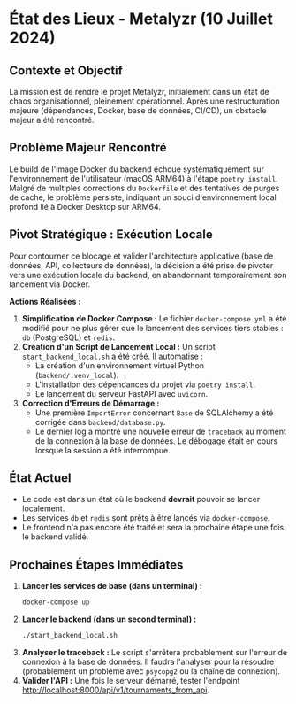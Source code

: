 # État des Lieux - Metalyzr (10 Juillet 2024)

## Contexte et Objectif

La mission est de rendre le projet Metalyzr, initialement dans un état de chaos organisationnel, pleinement opérationnel. Après une restructuration majeure (dépendances, Docker, base de données, CI/CD), un obstacle majeur a été rencontré.

## Problème Majeur Rencontré

Le build de l'image Docker du backend échoue systématiquement sur l'environnement de l'utilisateur (macOS ARM64) à l'étape `poetry install`. Malgré de multiples corrections du `Dockerfile` et des tentatives de purges de cache, le problème persiste, indiquant un souci d'environnement local profond lié à Docker Desktop sur ARM64.

## Pivot Stratégique : Exécution Locale

Pour contourner ce blocage et valider l'architecture applicative (base de données, API, collecteurs de données), la décision a été prise de pivoter vers une exécution locale du backend, en abandonnant temporairement son lancement via Docker.

**Actions Réalisées :**
1.  **Simplification de Docker Compose :** Le fichier `docker-compose.yml` a été modifié pour ne plus gérer que le lancement des services tiers stables : `db` (PostgreSQL) et `redis`.
2.  **Création d'un Script de Lancement Local :** Un script `start_backend_local.sh` a été créé. Il automatise :
    *   La création d'un environnement virtuel Python (`backend/.venv_local`).
    *   L'installation des dépendances du projet via `poetry install`.
    *   Le lancement du serveur FastAPI avec `uvicorn`.
3.  **Correction d'Erreurs de Démarrage :**
    *   Une première `ImportError` concernant `Base` de SQLAlchemy a été corrigée dans `backend/database.py`.
    *   Le dernier log a montré une nouvelle erreur de `traceback` au moment de la connexion à la base de données. Le débogage était en cours lorsque la session a été interrompue.

## État Actuel

- Le code est dans un état où le backend **devrait** pouvoir se lancer localement.
- Les services `db` et `redis` sont prêts à être lancés via `docker-compose`.
- Le frontend n'a pas encore été traité et sera la prochaine étape une fois le backend validé.

## Prochaines Étapes Immédiates

1.  **Lancer les services de base (dans un terminal) :**
    ```bash
    docker-compose up
    ```
2.  **Lancer le backend (dans un second terminal) :**
    ```bash
    ./start_backend_local.sh
    ```
3.  **Analyser le traceback :** Le script s'arrêtera probablement sur l'erreur de connexion à la base de données. Il faudra l'analyser pour la résoudre (probablement un problème avec `psycopg2` ou la chaîne de connexion).
4.  **Valider l'API :** Une fois le serveur démarré, tester l'endpoint [http://localhost:8000/api/v1/tournaments_from_api](http://localhost:8000/api/v1/tournaments_from_api). 